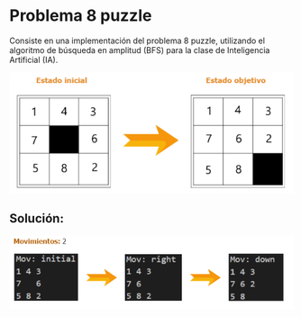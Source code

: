 # Problema 8 puzzle

Consiste en una implementación del problema 8 puzzle, utilizando el algoritmo
de búsqueda en amplitud (BFS) para la clase de Inteligencia Artificial (IA).

![plot](./puzzle.PNG)

## Solución:
![plot](./solve.PNG)

